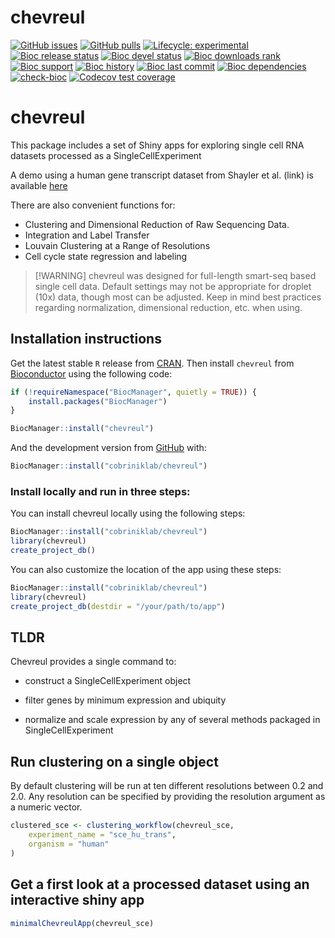 
<!-- README.md is generated from README.Rmd. Please edit that file -->

# chevreul

<!-- badges: start -->

[![GitHub
issues](https://img.shields.io/github/issues/cobriniklab/chevreul)](https://github.com/cobriniklab/chevreul/issues)
[![GitHub
pulls](https://img.shields.io/github/issues-pr/cobriniklab/chevreul)](https://github.com/cobriniklab/chevreul/pulls)
[![Lifecycle:
experimental](https://img.shields.io/badge/lifecycle-experimental-orange.svg)](https://lifecycle.r-lib.org/articles/stages.html#experimental)
[![Bioc release
status](http://www.bioconductor.org/shields/build/release/bioc/chevreul.svg)](https://bioconductor.org/checkResults/release/bioc-LATEST/chevreul)
[![Bioc devel
status](http://www.bioconductor.org/shields/build/devel/bioc/chevreul.svg)](https://bioconductor.org/checkResults/devel/bioc-LATEST/chevreul)
[![Bioc downloads
rank](https://bioconductor.org/shields/downloads/release/chevreul.svg)](http://bioconductor.org/packages/stats/bioc/chevreul/)
[![Bioc
support](https://bioconductor.org/shields/posts/chevreul.svg)](https://support.bioconductor.org/tag/chevreul)
[![Bioc
history](https://bioconductor.org/shields/years-in-bioc/chevreul.svg)](https://bioconductor.org/packages/release/bioc/html/chevreul.html#since)
[![Bioc last
commit](https://bioconductor.org/shields/lastcommit/devel/bioc/chevreul.svg)](http://bioconductor.org/checkResults/devel/bioc-LATEST/chevreul/)
[![Bioc
dependencies](https://bioconductor.org/shields/dependencies/release/chevreul.svg)](https://bioconductor.org/packages/release/bioc/html/chevreul.html#since)
[![check-bioc](https://github.com/cobriniklab/chevreul/actions/workflows/check-bioc.yml/badge.svg)](https://github.com/cobriniklab/chevreul/actions/workflows/check-bioc.yml)
[![Codecov test
coverage](https://codecov.io/gh/cobriniklab/chevreul/graph/badge.svg)](https://app.codecov.io/gh/cobriniklab/chevreul)
<!-- badges: end -->

# chevreul

This package includes a set of Shiny apps for exploring single cell RNA
datasets processed as a SingleCellExperiment

A demo using a human gene transcript dataset from Shayler et al. (link)
is available
<a href="http://cobrinik-1.saban-chla.usc.edu:8080/app/objectApp" target="_blank" rel="noopener noreferrer">here</a>

There are also convenient functions for:

- Clustering and Dimensional Reduction of Raw Sequencing Data.
- Integration and Label Transfer
- Louvain Clustering at a Range of Resolutions
- Cell cycle state regression and labeling

> \[!WARNING\] chevreul was designed for full-length smart-seq based
> single cell data. Default settings may not be appropriate for droplet
> (10x) data, though most can be adjusted. Keep in mind best practices
> regarding normalization, dimensional reduction, etc. when using.

## Installation instructions

Get the latest stable `R` release from
[CRAN](http://cran.r-project.org/). Then install `chevreul` from
[Bioconductor](http://bioconductor.org/) using the following code:

``` r
if (!requireNamespace("BiocManager", quietly = TRUE)) {
    install.packages("BiocManager")
}

BiocManager::install("chevreul")
```

And the development version from
[GitHub](https://github.com/cobriniklab/chevreul) with:

``` r
BiocManager::install("cobriniklab/chevreul")
```

### Install locally and run in three steps:

You can install chevreul locally using the following steps:

``` r
BiocManager::install("cobriniklab/chevreul")
library(chevreul)
create_project_db()
```

You can also customize the location of the app using these steps:

``` r
BiocManager::install("cobriniklab/chevreul")
library(chevreul)
create_project_db(destdir = "/your/path/to/app")
```

## TLDR

Chevreul provides a single command to:

- construct a SingleCellExperiment object

- filter genes by minimum expression and ubiquity

- normalize and scale expression by any of several methods packaged in
  SingleCellExperiment

## Run clustering on a single object

By default clustering will be run at ten different resolutions between
0.2 and 2.0. Any resolution can be specified by providing the resolution
argument as a numeric vector.

``` r
clustered_sce <- clustering_workflow(chevreul_sce,
    experiment_name = "sce_hu_trans",
    organism = "human"
)
```

## Get a first look at a processed dataset using an interactive shiny app

``` r
minimalChevreulApp(chevreul_sce)
```
